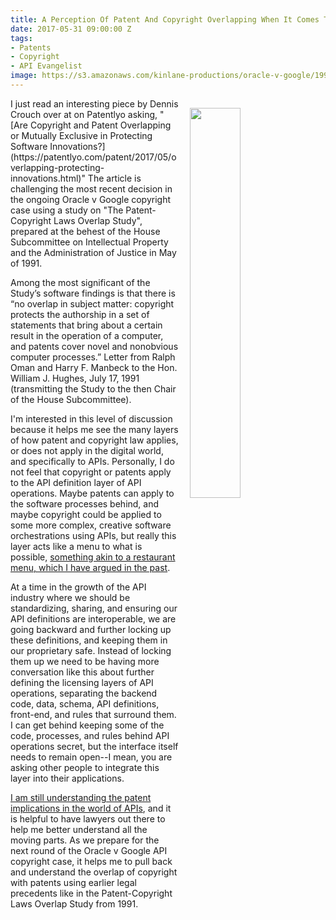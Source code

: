 ```yaml
---
title: A Perception Of Patent And Copyright Overlapping When It Comes To APIs
date: 2017-05-31 09:00:00 Z
tags:
- Patents
- Copyright
- API Evangelist
image: https://s3.amazonaws.com/kinlane-productions/oracle-v-google/1991-Patent-Copyright-Overlap-Study.png
---
```


<p><a href="https://cdn.patentlyo.com/media/2017/05/1991-Patent-Copyright-Overlap-Study.pdf"><img src="https://s3.amazonaws.com/kinlane-productions/oracle-v-google/1991-Patent-Copyright-Overlap-Study.png" align="right" width="40%" style="padding: 15px;" /></a></p>I just read an interesting piece by Dennis Crouch over at on Patentlyo asking, "[Are Copyright and Patent Overlapping or Mutually Exclusive in Protecting Software Innovations?](https://patentlyo.com/patent/2017/05/overlapping-protecting-innovations.html)" The article is challenging the most recent decision in the ongoing Oracle v Google copyright case using a study on "The Patent-Copyright Laws Overlap Study", prepared at the behest of the House Subcommittee on Intellectual Property and the Administration of Justice in May of 1991.

Among the most significant of the Study’s software findings is that there is “no overlap in subject matter: copyright protects the authorship in a set of statements that bring about a certain result in the operation of a computer, and patents cover novel and nonobvious computer processes.” Letter from Ralph Oman and Harry F. Manbeck to the Hon. William J. Hughes, July 17, 1991 (transmitting the Study to the then Chair of the House Subcommittee).

I'm interested in this level of discussion because it helps me see the many layers of how patent and copyright law applies, or does not apply in the digital world, and specifically to APIs. Personally, I do not feel that copyright or patents apply to the API definition layer of API operations. Maybe patents can apply to the software processes behind, and maybe copyright could be applied to some more complex, creative software orchestrations using APIs, but really this layer acts like a menu to what is possible, [something akin to a restaurant menu, which I have argued in the past](http://apievangelist.com/2014/05/23/restaurant-menus-as-analogy-for-api-copyright/).

At a time in the growth of the API industry where we should be standardizing, sharing, and ensuring our API definitions are interoperable, we are going backward and further locking up these definitions, and keeping them in our proprietary safe. Instead of locking them up we need to be having more conversation like this about further defining the licensing layers of API operations, separating the backend code, data, schema, API definitions, front-end, and rules that surround them. I can get behind keeping some of the code, processes, and rules behind API operations secret, but the interface itself needs to remain open--I mean, you are asking other people to integrate this layer into their applications.

[I am still understanding the patent implications in the world of APIs](http://patents.apievangelist.com/), and it is helpful to have lawyers out there to help me better understand all the moving parts. As we prepare for the next round of the Oracle v Google API copyright case, it helps me to pull back and understand the overlap of copyright with patents using earlier legal precedents like in the Patent-Copyright Laws Overlap Study from 1991.